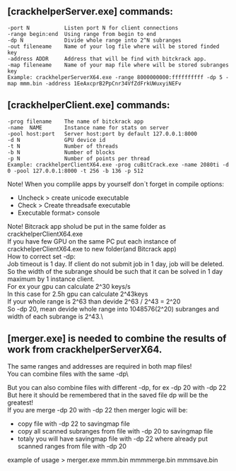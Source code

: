 ## [crackhelperServer.exe] commands:
```
-port N           Listen port N for client connections
-range begin:end  Using range from begin to end
-dp N             Divide whole range into 2^N subranges
-out fileneame    Name of your log file where will be stored finded key
-address ADDR     Address that will be find with bitckrack app.
-map fileneame    Name of your map file where will be stored subranges key
Example: crackhelperServerX64.exe -range 8000000000:ffffffffff -dp 5 -map mmm.bin -address 1EeAxcprB2PpCnr34VfZdFrkUWuxyiNEFv
```

## [crackhelperClient.exe] commands:
```
-prog filename    The name of bitckrack app
-name  NAME       Instance name for stats on server
-pool host:port   Server host:port by default 127.0.0.1:8000
-d N              GPU device id
-t N              Number of threads
-b N              Number of blocks
-p N              Number of points per thread
Example: crackhelperClientX64.exe -prog cuBitCrack.exe -name 2080ti -d 0 -pool 127.0.0.1:8000 -t 256 -b 136 -p 512
```

Note! When you complile apps by yourself don`t forget in compile options:
<ul>
  <li>Uncheck > create unicode executable</li>
  <li>Check > Create threadsafe executable</li>
  <li>Executable format> console</li>
</ul>

Note! Bitcrack app sholud be put in the same folder as crackhelperClientX64.exe\
If you have few GPU on the same PC put each instance of crackhelperClientX64.exe to new folder(and Bitcrack app)\
How to correct set -dp:\
Job timeout is 1 day. If client do not submit job in 1 day, job will be deleted.\
So the width of the subrange should be such that it can be solved in 1 day maximum by 1 instance client.\
For ex your gpu can calculate 2^30 keys/s \
In this case for 2.5h  gpu can calculate 2^43keys\
If your whole range is 2^63 than devide 2^63 / 2^43 = 2^20\
So -dp 20, mean devide whole range into 1048576(2^20) subranges and width of each subrange is 2^43.\

## [merger.exe] is needed to combine the results of work from crackhelperServerX64.

The same ranges and addresses are required in both map files!\
You can combine files with the same -dp\

But you can also combine files with different -dp, for ex -dp 20 with -dp 22\
But here it should be remembered that in the saved file dp will be the greatest!\
If you are merge -dp 20 with -dp 22 then merger logic will be:
<ul>
  <li>copy file with -dp 22 to savingmap file</li>
  <li>copy all scanned subranges from file with -dp 20 to savingmap file</li>
  <li>totaly you will have savingmap file with -dp 22 where already put scanned ranges from file with -dp 20</li>
</ul>
example of usage > merger.exe mmm.bin mmmmerge.bin mmmsave.bin
